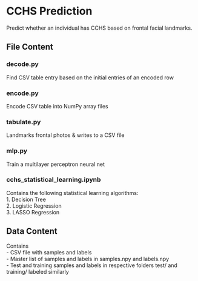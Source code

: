 # CCHS Prediction
Predict whether an individual has CCHS based on frontal facial landmarks.

## File Content
### decode.py
Find CSV table entry based on the initial entries of an encoded row

### encode.py
Encode CSV table into NumPy array files

### tabulate.py
Landmarks frontal photos & writes to a CSV file

### mlp.py
Train a multilayer perceptron neural net

### cchs_statistical_learning.ipynb
Contains the following statistical learning algorithms:\
    1. Decision Tree\
    2. Logistic Regression\
    3. LASSO Regression

## Data Content
Contains\
    - CSV file with samples and labels\
    - Master list of samples and labels in samples.npy and labels.npy\
    - Test and training samples and labels in respective folders test/ and training/ labeled similarly
